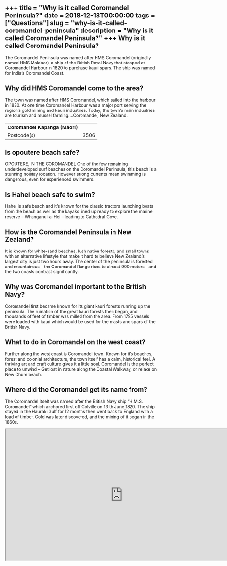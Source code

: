 +++
title = "Why is it called Coromandel Peninsula?"
date = 2018-12-18T00:00:00
tags = ["Questions"]
slug = "why-is-it-called-coromandel-peninsula"
description = "Why is it called Coromandel Peninsula?"
+++
Why is it called Coromandel Peninsula?
--------------------------------------

The Coromandel Peninsula was named after HMS Coromandel (originally named HMS Malabar), a ship of the British Royal Navy that stopped at Coromandel Harbour in 1820 to purchase kauri spars. The ship was named for India’s Coromandel Coast.

Why did HMS Coromandel come to the area?
----------------------------------------

The town was named after HMS Coromandel, which sailed into the harbour in 1820. At one time Coromandel Harbour was a major port serving the region’s gold mining and kauri industries. Today, the town’s main industries are tourism and mussel farming….Coromandel, New Zealand.

<table><tr><th>Coromandel Kapanga (Māori)</th></tr><tr><td>Postcode(s)</td><td>3506</td></tr></table>

Is opoutere beach safe?
-----------------------

OPOUTERE, IN THE COROMANDEL One of the few remaining underdeveloped surf beaches on the Coromandel Peninsula, this beach is a stunning holiday location. However strong currents mean swimming is dangerous, even for experienced swimmers.

Is Hahei beach safe to swim?
----------------------------

Hahei is safe beach and it’s known for the classic tractors launching boats from the beach as well as the kayaks lined up ready to explore the marine reserve – Whanganui-a-Hei – leading to Cathedral Cove.

How is the Coromandel Peninsula in New Zealand?
-----------------------------------------------

It is known for white-sand beaches, lush native forests, and small towns with an alternative lifestyle that make it hard to believe New Zealand’s largest city is just two hours away. The center of the peninsula is forested and mountainous—the Coromandel Range rises to almost 900 meters—and the two coasts contrast significantly.

Why was Coromandel important to the British Navy?
-------------------------------------------------

Coromandel first became known for its giant kauri forests running up the peninsula. The ruination of the great kauri forests then began, and thousands of feet of timber was milled from the area. From 1795 vessels were loaded with kauri which would be used for the masts and spars of the British Navy.

What to do in Coromandel on the west coast?
-------------------------------------------

Further along the west coast is Coromandel town. Known for it’s beaches, forest and colonial architecture, the town itself has a calm, historical feel. A thriving art and craft culture gives it a little soul. Coromandel is the perfect place to unwind – Get lost in nature along the Coastal Walkway, or relaxe on New Chum beach.

Where did the Coromandel get its name from?
-------------------------------------------

The Coromandel itself was named after the British Navy ship “H.M.S. Coromandel” which anchored first off Colville on 13 th June 1820. The ship stayed in the Hauraki Gulf for 12 months then went back to England with a load of timber. Gold was later discovered, and the mining of it began in the 1860s.

<iframe allow="accelerometer; autoplay; clipboard-write; encrypted-media; gyroscope; picture-in-picture" allowfullscreen="" class="__youtube_prefs__  epyt-is-override  no-lazyload" data-no-lazy="1" data-origheight="433" data-origwidth="770" data-skipgform_ajax_framebjll="" height="433" id="_ytid_49445" loading="lazy" src="https://www.youtube.com/embed/85bvfta6rm4?enablejsapi=1&autoplay=0&cc_load_policy=0&cc_lang_pref=&iv_load_policy=1&loop=0&modestbranding=0&rel=1&fs=1&playsinline=0&autohide=2&theme=dark&color=red&controls=1&" title="YouTube player" width="770"></iframe>